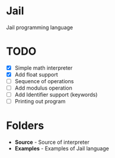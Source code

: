 # Jail
Jail programming language 
# TODO
- [x] Simple math interpreter
- [x] Add float support
- [ ] Sequence of operations
- [ ] Add modulus operation
- [ ] Add Identifier support (keywords)
- [ ] Printing out program 
# Folders
- **Source** - Source of interpreter
- **Examples** - Examples of Jail language